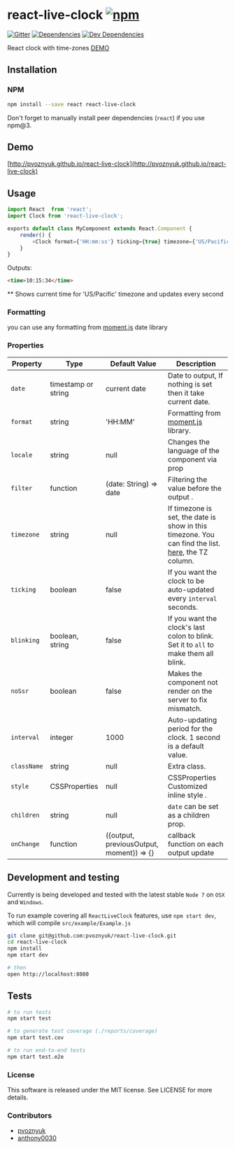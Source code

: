 # react-live-clock [![npm](https://img.shields.io/npm/v/react-live-clock.svg?style=flat-square)](https://www.npmjs.com/package/react-live-clock)

[![Gitter](https://img.shields.io/gitter/room/pvoznyuk/help.svg?style=flat-square)](https://gitter.im/pvoznyuk/help)
[![Dependencies](https://img.shields.io/david/pvoznyuk/react-live-clock.svg?style=flat-square)](https://david-dm.org/pvoznyuk/react-live-clock)
[![Dev Dependencies](https://img.shields.io/david/dev/pvoznyuk/react-live-clock.svg?style=flat-square)](https://david-dm.org/pvoznyuk/react-live-clock#info=devDependencies)

React clock with time-zones
[DEMO](https://pvoznyuk.github.io/react-live-clock/)

## Installation

### NPM
```sh
npm install --save react react-live-clock
```

Don't forget to manually install peer dependencies (`react`) if you use npm@3.

## Demo

[http://pvoznyuk.github.io/react-live-clock](http://pvoznyuk.github.io/react-live-clock)


## Usage
```js
import React  from 'react';
import Clock from 'react-live-clock';

exports default class MyComponent extends React.Component {
    render() {
        <Clock format={'HH:mm:ss'} ticking={true} timezone={'US/Pacific'} />
    }
}
```

Outputs:

```html
<time>10:15:34</time>
```

 ** Shows current time for 'US/Pacific' timezone and updates every second


### Formatting

you can use any formatting from [moment.js](https://momentjs.com/docs/#/displaying/format/) date library

### Properties

| Property  | Type                | Default Value | Description |
|------------|---------------------|---------------|-------------|
| `date`     | timestamp or string | current date | Date to output, If nothing is set then it take current date. |
| `format`   | string              | 'HH:MM'       | Formatting from [moment.js](https://momentjs.com/docs/#/displaying/format/) library.
| `locale`   | string              | null          | Changes the language of the component via prop
| `filter`   | function            | (date: String) => date      | Filtering the value before the output .
| `timezone` | string              | null          | If timezone is set, the date is show in this timezone. You can find the list. [here](https://en.wikipedia.org/wiki/List_of_tz_database_time_zones), the TZ column.
| `ticking`  | boolean             | false         | If you want the clock to be auto-updated every `interval` seconds.
| `blinking` | boolean, string     | false         | If you want the clock's last colon to blink. Set it to `all` to make them all blink.
| `noSsr`    | boolean             | false         | Makes the component not render on the server to fix mismatch.
| `interval` | integer             | 1000          | Auto-updating period for the clock. 1 second is a default value.
| `className`| string              | null          | Extra class.
| `style`    | CSSProperties       | null          | CSSProperties Customized inline style .
| `children` | string              | null          | `date` can be set as a children prop.
| `onChange` | function            | ({output, previousOutput, moment}) => {}         | callback function on each output update

## Development and testing

Currently is being developed and tested with the latest stable `Node 7` on `OSX` and `Windows`.

To run example covering all `ReactLiveClock` features, use `npm start dev`, which will compile `src/example/Example.js`

```bash
git clone git@github.com:pvoznyuk/react-live-clock.git
cd react-live-clock
npm install
npm start dev

# then
open http://localhost:8080
```

## Tests

```bash
# to run tests
npm start test

# to generate test coverage (./reports/coverage)
npm start test.cov

# to run end-to-end tests
npm start test.e2e
```

### License
This software is released under the MIT license. See LICENSE for more details.

### Contributors

* [pvoznyuk](https://github.com/pvoznyuk)
* [anthony0030](https://github.com/anthony0030)
